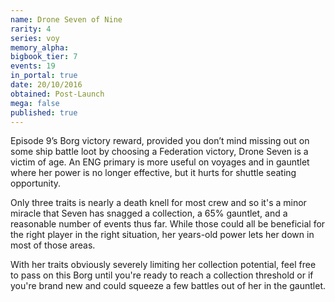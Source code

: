 ```yaml
---
name: Drone Seven of Nine
rarity: 4
series: voy
memory_alpha:
bigbook_tier: 7
events: 19
in_portal: true
date: 20/10/2016
obtained: Post-Launch
mega: false
published: true
---
```


Episode 9’s Borg victory reward, provided you don’t mind missing out on some ship battle loot by choosing a Federation victory, Drone Seven is a victim of age. An ENG primary is more useful on voyages and in gauntlet where her power is no longer effective, but it hurts for shuttle seating opportunity. 

Only three traits is nearly a death knell for most crew and so it's a minor miracle that Seven has snagged a collection, a 65% gauntlet, and a reasonable number of events thus far. While those could all be beneficial for the right player in the right situation, her years-old power lets her down in most of those areas.

With her traits obviously severely limiting her collection potential, feel free to pass on this Borg until you're ready to reach a collection threshold or if you're brand new and could squeeze a few battles out of her in the gauntlet.
